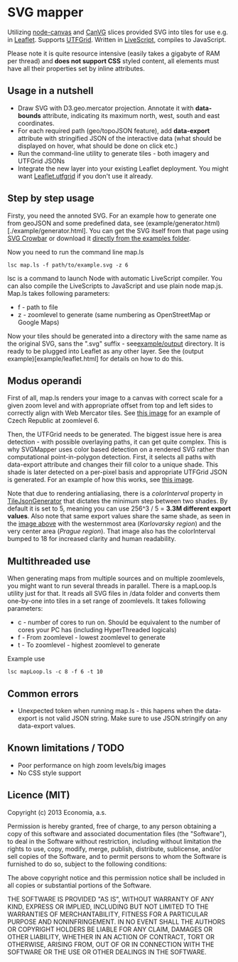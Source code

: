 # SVG mapper

Utilizing [node-canvas](https://github.com/learnboost/node-canvas) and [CanVG](http://code.google.com/p/canvg/) slices provided SVG into tiles for use e.g. in [Leaflet](http://leafletjs.com/). Supports [UTFGrid](https://www.mapbox.com/developers/utfgrid/). Written in [LiveScript](http://livescript.net/), compiles to JavaScript.

Please note it is quite resource intensive (easily takes a gigabyte of RAM per thread) and **does not support CSS** styled content, all elements must have all their properties set by inline attributes.

## Usage in a nutshell

* Draw SVG with D3.geo.mercator projection. Annotate it with **data-bounds** attribute, indicating its maximum north, west, south and east coordinates.
* For each required path (geo/topoJSON feature), add **data-export** attribute with stringified JSON of the interactive data (what should be displayed on hover, what should be done on click etc.)
* Run the command-line utility to generate tiles - both imagery and UTFGrid JSONs
* Integrate the new layer into your existing Leaflet deployment. You might want [Leaflet.utfgrid](https://github.com/danzel/Leaflet.utfgrid) if you don't use it already.

## Step by step usage

Firsty, you need the annoted SVG. For an example how to generate one from geoJSON and some predefined data, see (example/generator.html)[./example/generator.html]. You can get the SVG itself from that page using [SVG Crowbar](http://nytimes.github.io/svg-crowbar/) or download it [directly from the examples folder](./example/example.svg).

Now you need to run the command line map.ls

    lsc map.ls -f path/to/example.svg -z 6

lsc is a command to launch Node with automatic LiveScript compiler. You can also compile the LiveScripts to JavaScript and use plain node map.js. Map.ls takes following parameters:

* f - path to file
* z - zoomlevel to generate (same numbering as OpenStreetMap or Google Maps)

Now your tiles should be generated into a directory with the same name as the original SVG, sans the ".svg" suffix - see[example/output](example/output) directory. It is ready to be plugged into Leaflet as any other layer. See the (output example)[example/leaflet.html] for details on how to do this.

## Modus operandi
First of all, map.ls renders your image to a canvas with correct scale for a given zoom level and with appropriate offset from top and left sides to correctly align with Web Mercator tiles. See [this image](example/big.png) for an example of Czech Republic at zoomlevel 6.

Then, the UTFGrid needs to be generated. The biggest issue here is area detection - with possible overlaying paths, it can get quite complex. This is why SVGMapper uses color based detection on a rendered SVG rather than computational point-in-polygon detection. First, it selects all paths with data-export attribute and changes their fill color to a unique shade. This shade is later detected on a per-pixel basis and appropriate UTFGrid JSON is generated. For an example of how this works, see [this image](example/big_dataContoured.png).

Note that due to rendering antialiasing, there is a *colorInterval* property in [TileJsonGenerator](ls/TileJsonGenerator.ls) that dictates the minimum step between two shades. By default it is set to 5, meaning you can use 256^3 / 5 = **3.3M different export values**. Also note that same export values share the same shade, as seen in the [image above](example/big_dataContoured.png) with the westernmost area (*Karlovarsky region*) and the very center area (*Prague region*). That image also has the colorInterval bumped to 18 for increased clarity and human readability.

## Multithreaded use
When generating maps from multiple sources and on multiple zoomlevels, you might want to run several threads in parallel. There is a mapLoop.ls utility just for that. It reads all SVG files in /data folder and converts them one-by-one into tiles in a set range of zoomlevels. It takes following parameters:

* c - number of cores to run on. Should be equivalent to the number of cores your PC has (including HyperThreaded logicals)
* f - From zoomlevel - lowest zoomlevel to generate
* t - To zoomlevel - highest zoomlevel to generate

Example use

    lsc mapLoop.ls -c 8 -f 6 -t 10

## Common errors
* Unexpected token when running map.ls - this hapens when the data-export is not valid JSON string. Make sure to use JSON.stringify on any data-export values.

## Known limitations / TODO

* Poor performance on high zoom levels/big images
* No CSS style support

## Licence (MIT)
Copyright (c) 2013 Economia, a.s.

Permission is hereby granted, free of charge, to any person
obtaining a copy of this software and associated documentation
files (the "Software"), to deal in the Software without
restriction, including without limitation the rights to use,
copy, modify, merge, publish, distribute, sublicense, and/or sell
copies of the Software, and to permit persons to whom the
Software is furnished to do so, subject to the following
conditions:

The above copyright notice and this permission notice shall be
included in all copies or substantial portions of the Software.

THE SOFTWARE IS PROVIDED "AS IS", WITHOUT WARRANTY OF ANY KIND,
EXPRESS OR IMPLIED, INCLUDING BUT NOT LIMITED TO THE WARRANTIES
OF MERCHANTABILITY, FITNESS FOR A PARTICULAR PURPOSE AND
NONINFRINGEMENT. IN NO EVENT SHALL THE AUTHORS OR COPYRIGHT
HOLDERS BE LIABLE FOR ANY CLAIM, DAMAGES OR OTHER LIABILITY,
WHETHER IN AN ACTION OF CONTRACT, TORT OR OTHERWISE, ARISING
FROM, OUT OF OR IN CONNECTION WITH THE SOFTWARE OR THE USE OR
OTHER DEALINGS IN THE SOFTWARE.
